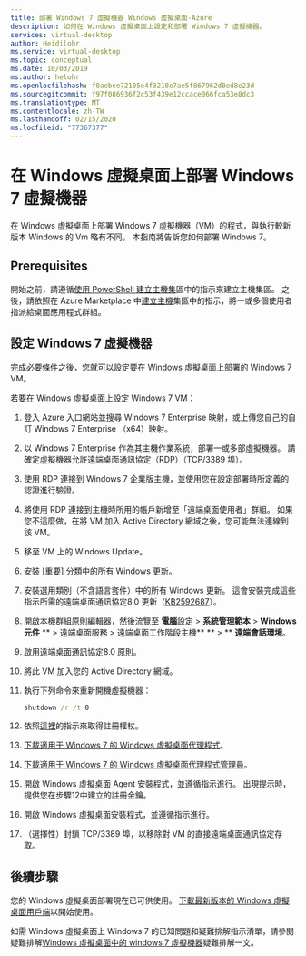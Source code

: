 ```yaml
---
title: 部署 Windows 7 虛擬機器 Windows 虛擬桌面-Azure
description: 如何在 Windows 虛擬桌面上設定和部署 Windows 7 虛擬機器。
services: virtual-desktop
author: Heidilohr
ms.service: virtual-desktop
ms.topic: conceptual
ms.date: 10/03/2019
ms.author: helohr
ms.openlocfilehash: f8aebee72105e4f3218e7ae5f867962d0ed8e23d
ms.sourcegitcommit: f97f086936f2c53f439e12ccace066fca53e8dc3
ms.translationtype: MT
ms.contentlocale: zh-TW
ms.lasthandoff: 02/15/2020
ms.locfileid: "77367377"
---
```

# <a name="deploy-a-windows-7-virtual-machine-on-windows-virtual-desktop"></a>在 Windows 虛擬桌面上部署 Windows 7 虛擬機器

在 Windows 虛擬桌面上部署 Windows 7 虛擬機器（VM）的程式，與執行較新版本 Windows 的 Vm 略有不同。 本指南將告訴您如何部署 Windows 7。

## <a name="prerequisites"></a>Prerequisites

開始之前，請遵循[使用 PowerShell 建立主機集](create-host-pools-powershell.md)區中的指示來建立主機集區。 之後，請依照在 Azure Marketplace 中[建立主機](create-host-pools-azure-marketplace.md#optional-assign-additional-users-to-the-desktop-application-group)集區中的指示，將一或多個使用者指派給桌面應用程式群組。

## <a name="configure-a-windows-7-virtual-machine"></a>設定 Windows 7 虛擬機器

完成必要條件之後，您就可以設定要在 Windows 虛擬桌面上部署的 Windows 7 VM。

若要在 Windows 虛擬桌面上設定 Windows 7 VM：

1. 登入 Azure 入口網站並搜尋 Windows 7 Enterprise 映射，或上傳您自己的自訂 Windows 7 Enterprise （x64）映射。  
2. 以 Windows 7 Enterprise 作為其主機作業系統，部署一或多部虛擬機器。 請確定虛擬機器允許遠端桌面通訊協定（RDP）（TCP/3389 埠）。
3. 使用 RDP 連接到 Windows 7 企業版主機，並使用您在設定部署時所定義的認證進行驗證。 
4. 將使用 RDP 連接到主機時所用的帳戶新增至「遠端桌面使用者」群組。 如果您不這麼做，在將 VM 加入 Active Directory 網域之後，您可能無法連線到該 VM。
5. 移至 VM 上的 Windows Update。
6. 安裝 [重要] 分類中的所有 Windows 更新。
7. 安裝選用類別（不含語言套件）中的所有 Windows 更新。 這會安裝完成這些指示所需的遠端桌面通訊協定8.0 更新（[KB2592687](https://www.microsoft.com/download/details.aspx?id=35393)）。
8. 開啟本機群組原則編輯器，然後流覽至 **電腦**設定 > **系統管理範本** > **Windows 元件** ** > 遠端桌面服務 > 遠端桌面工作階段主機** ** > ** **遠端會話環境**。
9. 啟用遠端桌面通訊協定8.0 原則。
10. 將此 VM 加入您的 Active Directory 網域。
11. 執行下列命令來重新開機虛擬機器：
    
     ```cmd
     shutdown /r /t 0
     ```
    
12. 依照[這裡](/powershell/module/windowsvirtualdesktop/export-rdsregistrationinfo/)的指示來取得註冊權杖。
13. [下載適用于 Windows 7 的 Windows 虛擬桌面代理程式](https://query.prod.cms.rt.microsoft.com/cms/api/am/binary/RE3JZCm)。
14. [下載適用于 Windows 7 的 Windows 虛擬桌面代理程式管理員](https://query.prod.cms.rt.microsoft.com/cms/api/am/binary/RE3K2e3)。
15. 開啟 Windows 虛擬桌面 Agent 安裝程式，並遵循指示進行。 出現提示時，提供您在步驟12中建立的註冊金鑰。
16. 開啟 Windows 虛擬桌面安裝程式，並遵循指示進行。
17. （選擇性）封鎖 TCP/3389 埠，以移除對 VM 的直接遠端桌面通訊協定存取。

## <a name="next-steps"></a>後續步驟

您的 Windows 虛擬桌面部署現在已可供使用。 [下載最新版本的 Windows 虛擬桌面用戶端](https://aka.ms/wvd/clients/windows)以開始使用。

如需 Windows 虛擬桌面上 Windows 7 的已知問題和疑難排解指示清單，請參閱疑難排解[Windows 虛擬桌面中的 windows 7 虛擬機器](troubleshoot-windows-7-vm.md)疑難排解一文。
